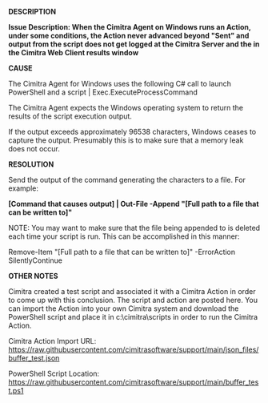 
**DESCRIPTION**

**Issue Description: When the Cimitra Agent on Windows runs an Action, under some conditions, the Action never advanced beyond "Sent" and output from the script does not get logged at the Cimitra Server and the in the Cimitra Web Client results window**


**CAUSE**

The Cimitra Agent for Windows uses the following C# call to launch PowerShell and a script | Exec.ExecuteProcessCommand

The Cimitra Agent expects the Windows operating system to return the results of the script execution output. 

If the output exceeds approximately 96538 characters, Windows ceases to capture the output. Presumably this is to make sure that a memory leak does not occur. 

**RESOLUTION**

Send the output of the command generating the characters to a file. For example: 

**[Command that causes output]  |  Out-File -Append "[Full path to a file that can be written to]"**
  
 NOTE: You may want to make sure that the file being appended to is deleted each time your script is run. This can be accomplished in this manner: 
  
 Remove-Item "[Full path to a file that can be written to]" -ErrorAction SilentlyContinue
  
  **OTHER NOTES**
  
Cimitra created a test script and associated it with a Cimitra Action in order to come up with this conclusion. The script and action are posted here. You can import the Action into your own Cimitra system and download the PowerShell script and place it in c:\cimitra\scripts in order to run the Cimitra Action. 
  
Cimitra Action Import URL: https://raw.githubusercontent.com/cimitrasoftware/support/main/json_files/buffer_test.json

PowerShell Script Location: https://raw.githubusercontent.com/cimitrasoftware/support/main/buffer_test.ps1
